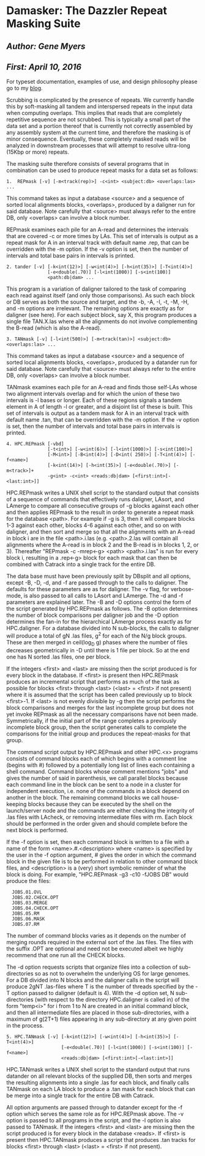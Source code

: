 
# Damasker: The Dazzler Repeat Masking Suite

## _Author:  Gene Myers_
## _First:   April 10, 2016_

For typeset documentation, examples of use, and design philosophy please go to
my [blog](https://dazzlerblog.wordpress.com/command-guides/damasker-commands).

Scrubbing is complicated by the presence of repeats.  We currently handle this by soft-masking all
tandem and interspersed repeats in the input data when computing overlaps.  This implies that reads
that are completely repetitive sequence are not scrubbed.  This is typically a small part of the
data set and a portion thereof that is currently not correctly assembled by any assembly system at
the current time, and therefore the masking is of minor consequence.  Eventually, these completely
masked reads will be analyzed in downstream processes that will attempt to resolve ultra-long
(15Kbp or more) repeats.

The masking suite therefore consists of several programs that in combination can be used to
produce repeat masks for a data set as follows:

```
1.  REPmask [-v] [-m<track(rep)>] -c<int> <subject:db> <overlaps:las> ...
```

This command takes as input a database \<source\> and a sequence of sorted local alignments blocks, \<overlaps\>, produced by a daligner run for said database.  Note carefully that \<source\> must always refer to the entire DB, only \<overlaps\> can involve a block number.

REPmask examines each pile for an A-read and determines the intervals that are covered -c or more times by LAs.  This set of intervals is output as a repeat mask for A in an interval track with default name .rep, that can be overridden with the -m option.  If the -v option is set, then the number of intervals and total base pairs in intervals is printed.

```
2. tander [-v] [-k<int(12)>] [-w<int(4)>] [-h<int(35)>] [-T<int(4)>]
               [-e<double(.70)] [-l<int(1000)] [-s<int(100)]
               <path:db|dam> ...
```

This program is a variation of daligner tailored to the task of comparing each read against itself (and only those comparisons).   As such each block or DB serves as both the source and target, and the -b, -A, -I, -t, -M, -H, and -m options are irrelevant.  The remaining options are exactly as for daligner (see here).  For each subject block, say X, this program produces a single file TAN.X.las where all the alignments do not involve complementing the B-read (which is also the A-read).

```
3. TANmask [-v] [-l<int(500)>] [-m<track(tan)>] <subject:db> <overlaps:las> ...
```

This command takes as input a database \<source\> and a sequence of sorted local alignments blocks, \<overlaps\>, produced by a datander run for said database.  Note carefully that \<source\> must always refer to the entire DB, only \<overlaps\> can involve a block number.

TANmask examines each pile for an A-read and finds those self-LAs whose two alignment intervals overlap and for which the union of these two intervals is -l bases or longer.  Each of these regions signals a tandem element in A of length -l or greater, and a disjoint list of these is built.  This set of intervals is output as a tandem mask for A in an interval track with default name .tan, that can be overridden with the -m option.  If the -v option is set, then the number of intervals and total base pairs in intervals is printed.

```
4. HPC.REPmask [-vbd]
               [-t<int>] [-w<int(6)>] [-l<int(1000)>] [-s<int(100)>]
               [-M<int>] [-B<int(4)>] [-D<int( 250)>] [-T<int(4)>] [-f<name>] 
               [-k<int(14)>] [-h<int(35)>] [-e<double(.70)>] [-m<track>]+
               -g<int> -c<int> <reads:db|dam> [<first:int>[-<last:int>]]
```

HPC.REPmask writes a UNIX shell script to the standard output that consists of a sequence of commands that effectively runs daligner, LAsort, and LAmerge to compare all consecutive groups of -g blocks against each other and then applies REPmask to the result in order to generate a repeat mask for the database \<path\>.   For example if -g is 3, then it will compare blocks 1-3 against each other, blocks 4-6 against each other, and so on with daligner, and then sort and merge so that all the alignments with an A-read in block i are in the file \<path\>.i.las (e.g. \<path\>.2.las will contain all alignments where the A-read is in block 2 and the B-read is in blocks 1, 2, or 3).  Thereafter "REPmask -c -mrep\<-g\> \<path\> \<path\>.i.las" is run for every block i, resulting in a .rep\<-g\> block for each mask that can then be combined with Catrack into a single track for the entire DB.

The data base must have been previously split by DBsplit and all options, except -B, -D, -d, and -f are passed through to the calls to daligner. The defaults for these parameters are as for daligner. The -v flag, for verbose-mode, is also passed to all calls to LAsort and LAmerge.  The -d and -f parameters are explained later.  The -B and -D options control the form of the script generated by HPC.REPmask as follows.  The -B option determines the number of block comparisons per daligner job and the -D option determines the fan-in for the hierarchical LAmerge process exactly as for HPC.daligner.  For a database divided into N sub-blocks, the calls to daligner will produce a total of gN .las files, g<sup>2</sup> for each of the N/g block groups. These are then merged in ceil(log<sub>D</sub> g) phases where the number of files decreases geometrically in -D until there is 1 file per block. So at the end one has N sorted .las files, one per block.

If the integers \<first\> and \<last\> are missing then the script produced is for every block in the database. If \<first\> is present then HPC.REPmask produces an incremental script that performs as much of the task as possible for blocks \<first\> through \<last\> (\<last\> = \<first\> if not present) where it is assumed that the script has been called previously up to block \<first\>-1.  If \<last\> is not evenly divisible by -g then the script performs the block comparisons and merges for the last incomplete group but does not yet invoke REPmask as all the necessary comparisons have not been made.  Symmetrically, if the initial part of the range completes a previously incomplete block group, then the script generates calls to complete the comparisons for the initial group and produces the repeat-masks for that group.

The command script output by HPC.REPmask and other HPC.\<x\> programs consists of command blocks each of which begins with a comment line (begins with #) followed by a potentially long list of lines each containing a shell command.  Command blocks whose comment mentions "jobs" and gives the number of said in parenthesis, we call parallel blocks because each command line in the block can be sent to a node in a cluster for independent execution, i.e. none of the commands in a block depend on another in the block.  The remaining command blocks we call house-keeping blocks because they can be executed by the shell on the launch/server node and the commands are either checking the integrity of .las files with LAcheck, or removing intermediate files with rm. Each block should be performed in the order given and should complete before the next block is performed.

If the -f option is set, then each command block is written to a file with a name of the form \<name\>.#.\<description\> where \<name\> is specified by the user in the -f option argument, # gives the order in which the command block in the given file is to be performed in relation to other command block files, and \<description\> is a (very) short symbolic reminder of what the block is doing.  For example, "HPC.REPmask -g3 -c10 -fJOBS DB" would produce the files:

```
  JOBS.01.OVL
  JOBS.02.CHECK.OPT
  JOBS.03.MERGE
  JOBS.04.CHECK.OPT
  JOBS.05.RM
  JOBS.06.MASK
  JOBS.07.RM
```

The number of command blocks varies as it depends on the number of merging rounds required in the external sort of the .las files.  The files with the suffix .OPT are optional and need not be executed albeit we highly recommend that one run all the CHECK blocks.

The -d option requests scripts that organize files into a collection of sub-directories so as not to overwhelm the underlying OS for large genomes.  For a DB divided into N blocks and the daligner calls in the script will produce 2gNT .las-files where T is the number of threads specified by the -T option passed to daligner (default is 4).  With the -d option set, N sub-directories (with respect to the directory HPC.daligner is called in) of the form "temp\<i\>" for i from 1 to N are created in an initial command block, and then all intermediate files are placed in those sub-directories, with a maximum of g(2T+1) files appearing in any sub-directory at any given point in the process.

```
5. HPC.TANmask [-v] [-k<int(12)>] [-w<int(4)>] [-h<int(35)>] [-T<int(4)>]
                    [-e<double(.70)] [-l<int(1000)] [-s<int(100)] [-f<name>]
                    <reads:db|dam> [<first:int>[-<last:int>]]
```

HPC.TANmask writes a UNIX shell script to the standard output that runs datander on all relevant blocks of the supplied DB, then sorts and merges the resulting alignments into a single .las for each block, and finally calls TANmask on each LA block to produce a .tan mask for each block that can be merge into a single track for the entire DB with Catrack.

All option arguments are passed through to datander except for the -f option which serves the same role as for HPC.REPmask above.  The -v option is passed to all programs in the script, and the -l option is also passed to TANmask.  If the integers \<first\> and \<last\> are missing then the script produced is for every block in the database \<reads\>. If \<first\> is present then HPC.TANmask produces a script that produces .tan tracks for blocks \<first\> through \<last\> (\<last\> = \<first\> if not present).
